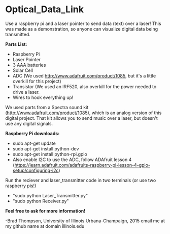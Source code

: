 # Optical_Data_Link
Use a raspberry pi and a laser pointer to send data (text) over a laser! This was made as a demonstration, so anyone can visualize digital data being transmitted.

**Parts List:**
* Raspberry Pi
* Laser Pointer
* 3 AAA batteries
* Solar Cell
* ADC (We used http://www.adafruit.com/product/1085, but it's a little overkill for this project)
* Transistor (We used an IRF520, also overkill for the power needed to drive a laser.
* Wires to hook everything up!

We used parts from a Spectra sound kit (http://www.adafruit.com/product/1085), which is an analog version of this digital project. That kit allows you to send music over a laser, but doesn't use any digital signals.

**Raspberry Pi downloads:**
* sudo apt-get update
* sudo apt-get install python-dev
* sudo apt-get install python-rpi.gpio
* Also enable I2C to use the ADC, follow ADAfruit lesson 4 (https://learn.adafruit.com/adafruits-raspberry-pi-lesson-4-gpio-setup/configuring-i2c)

Run the reciever and laser_transmitter code in two terminals (or use two raspberry pis!)
* "sudo python Laser_Transmitter.py"
* "sudo python Receiver.py"

**Feel free to ask for more information!**

-Brad Thompson, University of Illinois Urbana-Champaign, 2015
email me at my github name at domain illinois.edu
